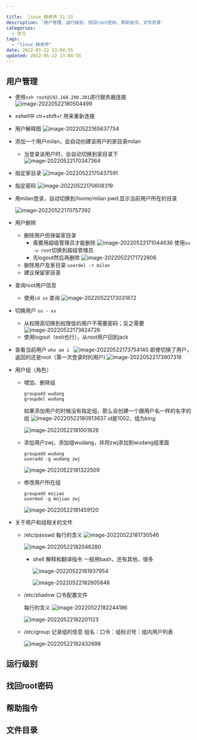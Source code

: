 ```yaml
---

title:  linux_韩老师_21-33
description: '用户管理、运行级别、找回root密码、帮助指令、文件目录'
categories:
  - 学习
tags:
  - "linux_韩老师"
date: 2022-05-22 13:04:55
updated: 2022-05-22 13:04:55
---
```


## 用户管理

- 使用```ssh root@192.168.200.201```进行服务器连接
  ![image-20220522180504499](https://raw.githubusercontent.com/lwmfjc/lwmfjc.github.io.resource/main/img/image-20220522180504499.png)

- xshell中 ctr+shift+r 用来重新连接

- 用户解释图
  ![image-20220522165637734](https://raw.githubusercontent.com/lwmfjc/lwmfjc.github.io.resource/main/img/image-20220522165637734.png)

- 添加一个用户milan，会自动创建该用户的家目录milan

  - 当登录该用户时，会自动切换到家目录下
    ![image-20220522170347364](https://raw.githubusercontent.com/lwmfjc/lwmfjc.github.io.resource/main/img/image-20220522170347364.png)

- 指定家目录
    ![image-20220522170437591](https://raw.githubusercontent.com/lwmfjc/lwmfjc.github.io.resource/main/img/image-20220522170437591.png)
    
- 指定密码
    ![image-20220522170608319](https://raw.githubusercontent.com/lwmfjc/lwmfjc.github.io.resource/main/img/image-20220522170608319.png)

- 用milan登录，自动切换到/home/milan 
    pwd:显示当前用户所在的目录

    ![image-20220522170757392](https://raw.githubusercontent.com/lwmfjc/lwmfjc.github.io.resource/main/img/image-20220522170757392.png)

- 用户删除

    - 删除用户但保留家目录
        - 需要用超级管理员才能删除
          ![image-20220522171044636](https://raw.githubusercontent.com/lwmfjc/lwmfjc.github.io.resource/main/img/image-20220522171044636.png)
          使用```su -u root```切换到超级管理员
        - 先logout然后再删除
          ![image-20220522171722606](https://raw.githubusercontent.com/lwmfjc/lwmfjc.github.io.resource/main/img/image-20220522171722606.png)
    - 删除用户及家目录
        ```userdel -r milan```
    - 建议保留家目录

- 查询root用户信息

    - 使用```id xx``` 查询
      ![image-20220522173031872](https://raw.githubusercontent.com/lwmfjc/lwmfjc.github.io.resource/main/img/image-20220522173031872.png)

- 切换用户 ```su - xx```

    - 从权限高切换到权限低的用户不需要密码；反之需要
        ![image-20220522173624726](https://raw.githubusercontent.com/lwmfjc/lwmfjc.github.io.resource/main/img/image-20220522173624726.png)
    - 使用logout（exit也行），从root用户回到jack

- 查看当前用户
    ```who am i ```
    ![image-20220522173754140](https://raw.githubusercontent.com/lwmfjc/lwmfjc.github.io.resource/main/img/image-20220522173754140.png)
    即使切换了用户，返回的还是root（第一次登录时的用户)
    ![image-20220522173907316](https://raw.githubusercontent.com/lwmfjc/lwmfjc.github.io.resource/main/img/image-20220522173907316.png)

- 用户组（角色）
  
  - 增加、删除组
  
      ```shell
      groupadd wudang
      groupdel wudang
      ```
  
      如果添加用户的时候没有指定组，那么会创建一个跟用户名一样的名字的组
      ![image-20220522180913637](https://raw.githubusercontent.com/lwmfjc/lwmfjc.github.io.resource/main/img/image-20220522180913637.png)
      id是1002，组为king
  
      ![image-20220522181001626](https://raw.githubusercontent.com/lwmfjc/lwmfjc.github.io.resource/main/img/image-20220522181001626.png)
  
  - 添加用户zwj，添加组wudang，并将zwj添加到wudang组里面
  
      ```shell
      groupadd wudang
      useradd -g wudang zwj
      ```
  
      ![image-20220522181322509](https://raw.githubusercontent.com/lwmfjc/lwmfjc.github.io.resource/main/img/image-20220522181322509.png)
  
  - 修改用户所在组
  
      ```shell
      groupadd mojiao
      usermod -g mojiao zwj
      ```
  
      ![image-20220522181459120](https://raw.githubusercontent.com/lwmfjc/lwmfjc.github.io.resource/main/img/image-20220522181459120.png)
  
- 关于用户和组相关的文件

    - /etc/passwd
        每行的含义
        ![image-20220522181730546](https://raw.githubusercontent.com/lwmfjc/lwmfjc.github.io.resource/main/img/image-20220522181730546.png)

        ![image-20220522182046280](https://raw.githubusercontent.com/lwmfjc/lwmfjc.github.io.resource/main/img/image-20220522182046280.png)

        - shell 解释和翻译指令
            一般用bash，还有其他，很多

            ![image-20220522181937954](https://raw.githubusercontent.com/lwmfjc/lwmfjc.github.io.resource/main/img/image-20220522181937954.png)

            ![image-20220522182605848](https://raw.githubusercontent.com/lwmfjc/lwmfjc.github.io.resource/main/img/image-20220522182605848.png)

    - /etc/shadow 口令配置文件

        每行的含义
        ![image-20220522182244186](https://raw.githubusercontent.com/lwmfjc/lwmfjc.github.io.resource/main/img/image-20220522182244186.png)

        ![image-20220522182201123](https://raw.githubusercontent.com/lwmfjc/lwmfjc.github.io.resource/main/img/image-20220522182201123.png)

    - /etc/group 记录组的信息
        组名：口令：组标识号：组内用户列表

        ![image-20220522182432698](https://raw.githubusercontent.com/lwmfjc/lwmfjc.github.io.resource/main/img/image-20220522182432698.png)


## 运行级别



## 找回root密码

## 帮助指令

## 文件目录


